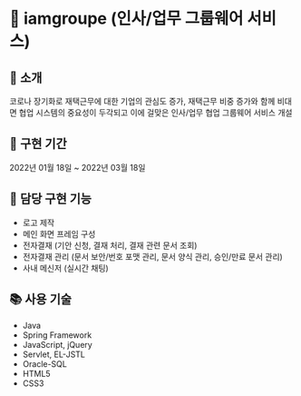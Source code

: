 # 🌳 iamgroupe (인사/업무 그룹웨어 서비스)
## 📝 소개
코로나 장기화로 재택근무에 대한 기업의 관심도 증가, 재택근무 비중 증가와 함께 비대면 협업 시스템의 중요성이 두각되고 이에 걸맞은 인사/업무 협업 그룹웨어 서비스 개설



## 📆 구현 기간
2022년 01월 18일 ~ 2022년 03월 18일



## 🦊 담당 구현 기능
- 로고 제작
- 메인 화면 프레임 구성
- 전자결재 (기안 신청, 결재 처리, 결재 관련 문서 조회)
- 전자결재 관리 (문서 보안/번호 포맷 관리, 문서 양식 관리, 승인/만료 문서 관리)
- 사내 메신저 (실시간 채팅)



## 📚 사용 기술
- Java
- Spring Framework
- JavaScript, jQuery
- Servlet, EL-JSTL
- Oracle-SQL
- HTML5
- CSS3
